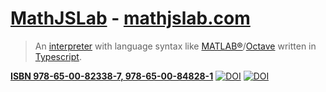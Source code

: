 # [MathJSLab](https://mathjslab.com/) - [mathjslab.com](https://mathjslab.com/)

> An [interpreter](https://en.wikipedia.org/wiki/Interpreter_(computing)) with language syntax like [MATLAB&reg;](https://www.mathworks.com/)/[Octave](https://www.gnu.org/software/octave/) written in [Typescript](https://www.typescriptlang.org/).

**[ISBN 978-65-00-82338-7, 978-65-00-84828-1](https://grp.isbn-international.org/search/piid_solr?keys=978-65-00-82338-7)** [![DOI](https://zenodo.org/badge/DOI/10.5281/zenodo.8396265.svg)](https://doi.org/10.5281/zenodo.8396265) [![DOI](https://zenodo.org/badge/DOI/10.5281/zenodo.8396263.svg)](https://doi.org/10.5281/zenodo.8396263)
